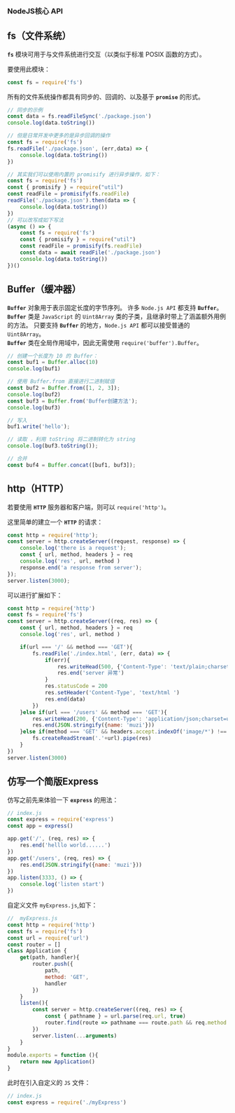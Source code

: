 ### NodeJS核心 API

## fs（文件系统）

**```fs```** 模块可用于与文件系统进行交互（以类似于标准 POSIX 函数的方式）。

要使用此模块：

```js
const fs = require('fs')
```

所有的文件系统操作都具有同步的、回调的、以及基于 **```promise```** 的形式。

```js
// 同步的示例
const data = fs.readFileSync('./package.json')
console.log(data.toString())

// 但是日常开发中更多的是异步回调的操作
const fs = require('fs')
fs.readFile('./package.json', (err,data) => {
    console.log(data.toString())
})

// 其实我们可以使用内置的 promisify 进行异步操作，如下：
const fs = require('fs')
const { promisify } = require("util")
const readFile = promisify(fs.readFile)
readFile('./package.json').then(data => {
    console.log(data.toString())
})
// 可以改写成如下写法
(async () => {
    const fs = require('fs')
    const { promisify } = require("util")
    const readFile = promisify(fs.readFile)
    const data = await readFile('./package.json')
    console.log(data.toString())
})()
```

## Buffer（缓冲器）

**```Buffer```** 对象用于表示固定长度的字节序列。 许多 ```Node.js API``` 都支持 **```Buffer```**。  
**```Buffer```** 类是 ```JavaScript``` 的 ```Uint8Array``` 类的子类，且继承时带上了涵盖额外用例的方法。 只要支持 **```Buffer```** 的地方，```Node.js API``` 都可以接受普通的 ```Uint8Array```。  
**```Buffer```** 类在全局作用域中，因此无需使用 ```require('buffer').Buffer```。

```js
// 创建一个长度为 10 的 Buffer：
const buf1 = Buffer.alloc(10)
console.log(buf1)

// 使用 Buffer.from 直接进行二进制赋值
const buf2 = Buffer.from([1, 2, 3]);
console.log(buf2)
const buf3 = Buffer.from('Buffer创建方法');
console.log(buf3)

// 写入
buf1.write('hello');

// 读取 ，利用 toString 将二进制转化为 string  
console.log(buf3.toString());

// 合并
const buf4 = Buffer.concat([buf1, buf3]);
```

## http（HTTP）

若要使用 **```HTTP```** 服务器和客户端，则可以 ```require('http')```。

这里简单的建立一个 **```HTTP```** 的请求：

```js
const http = require('http');
const server = http.createServer((request, response) => {
    console.log('there is a request');
    const { url, method, headers } = req
    console.log('res', url, method )
    response.end('a response from server');
});
server.listen(3000);
```

可以进行扩展如下：

```js
const http = require('http')
const fs = require('fs')
const server = http.createServer((req, res) => {
    const { url, method, headers } = req
    console.log('res', url, method )

    if(url === '/' && method === 'GET'){
        fs.readFile('./index.html', (err, data) => {
            if(err){
                res.writeHead(500, {'Content-Type': 'text/plain;charset=utf-8' })
                res.end('server 异常')
            }
            res.statusCode = 200
            res.setHeader('Content-Type', 'text/html ')
            res.end(data)
        })
    }else if(url === '/users' && method === 'GET'){
        res.writeHead(200, {'Content-Type': 'application/json;charset=utf-8'})
        res.end(JSON.stringify({name: 'muzi'}))
    }else if(method === 'GET' && headers.accept.indexOf('image/*') !== -1){
        fs.createReadStream('.'+url).pipe(res)
    }
})
server.listen(3000)
```

## 仿写一个简版Express

仿写之前先来体验一下 **```express```** 的用法：

```js
// index.js
const express = require('express')
const app = express()

app.get('/', (req, res) => {
    res.end('helllo world......')
})
app.get('/users', (req, res) => {
    res.end(JSON.stringify({name: 'muzi'}))
})
app.listen(3333, () => {
    console.log('listen start')
})
```

自定义文件 ```myExpress.js```,如下：

```js
//  myExpress.js
const http = require('http')
const fs = require('fs')
const url = require('url')
const router = []
class Application {
    get(path, handler){
        router.push({
            path,
            method: 'GET',
            handler
        })
    }
    listen(){
        const server = http.createServer((req, res) => {
            const { pathname } = url.parse(req.url, true)
            router.find(route => pathname === route.path && req.method === route.method).handler(req, res)
        })
        server.listen(...arguments)
    }
}
module.exports = function (){
    return new Application()
}
```

此时在引入自定义的 ```JS``` 文件：

```js
// index.js
const express = require('./myExpress')
```
